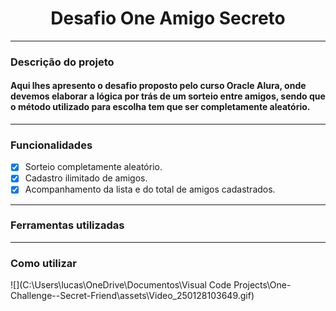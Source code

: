 <h1 align="center"> Desafio One Amigo Secreto </h1>

***

### Descrição do projeto  

#### Aqui lhes apresento o desafio proposto pelo curso Oracle Alura, onde devemos elaborar a lógica por trás de um sorteio entre amigos, sendo que o método utilizado para escolha tem que ser completamente aleatório.

***

### Funcionalidades

- [x] Sorteio completamente aleatório.  
- [x] Cadastro ilimitado de amigos.  
- [x] Acompanhamento da lista e do total de amigos cadastrados.

***

### Ferramentas utilizadas

***

### Como utilizar

![](C:\Users\lucas\OneDrive\Documentos\Visual Code Projects\One-Challenge--Secret-Friend\assets\Video_250128103649.gif)